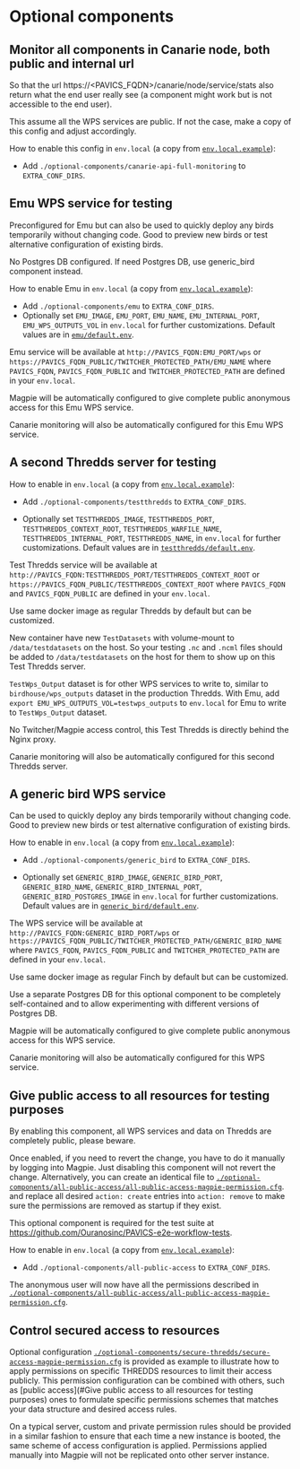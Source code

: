 # Optional components

## Monitor all components in Canarie node, both public and internal url

So that the url https://<PAVICS_FQDN>/canarie/node/service/stats also return
what the end user really see (a component might work but is not accessible to
the end user).

This assume all the WPS services are public.  If not the case, make a copy of
this config and adjust accordingly.

How to enable this config in `env.local` (a copy from
[`env.local.example`](../env.local.example)):

* Add `./optional-components/canarie-api-full-monitoring` to `EXTRA_CONF_DIRS`.


## Emu WPS service for testing

Preconfigured for Emu but can also be used to quickly deploy any birds
temporarily without changing code.  Good to preview new birds or test
alternative configuration of existing birds.

No Postgres DB configured.  If need Postgres DB, use generic_bird component
instead.

How to enable Emu in `env.local` (a copy from
[`env.local.example`](../env.local.example)):

* Add `./optional-components/emu` to `EXTRA_CONF_DIRS`.
* Optionally set `EMU_IMAGE`, `EMU_PORT`,
  `EMU_NAME`, `EMU_INTERNAL_PORT`,
  `EMU_WPS_OUTPUTS_VOL` in `env.local` for further customizations.
  Default values are in [`emu/default.env`](emu/default.env).

Emu service will be available at `http://PAVICS_FQDN:EMU_PORT/wps` or
`https://PAVICS_FQDN_PUBLIC/TWITCHER_PROTECTED_PATH/EMU_NAME` where
`PAVICS_FQDN`, `PAVICS_FQDN_PUBLIC` and `TWITCHER_PROTECTED_PATH` are defined
in your `env.local`.

Magpie will be automatically configured to give complete public anonymous
access for this Emu WPS service.

Canarie monitoring will also be automatically configured for this Emu WPS
service.


## A second Thredds server for testing

How to enable in `env.local` (a copy from
[`env.local.example`](../env.local.example)):

* Add `./optional-components/testthredds` to `EXTRA_CONF_DIRS`.

* Optionally set `TESTTHREDDS_IMAGE`, `TESTTHREDDS_PORT`,
  `TESTTHREDDS_CONTEXT_ROOT`, `TESTTHREDDS_WARFILE_NAME`,
  `TESTTHREDDS_INTERNAL_PORT`, `TESTTHREDDS_NAME`,  in `env.local` for further
  customizations.  Default values are in
  [`testthredds/default.env`](testthredds/default.env).

Test Thredds service will be available at
`http://PAVICS_FQDN:TESTTHREDDS_PORT/TESTTHREDDS_CONTEXT_ROOT` or
`https://PAVICS_FQDN_PUBLIC/TESTTHREDDS_CONTEXT_ROOT` where `PAVICS_FQDN` and
`PAVICS_FQDN_PUBLIC` are defined in your `env.local`.

Use same docker image as regular Thredds by default but can be customized.

New container have new `TestDatasets` with volume-mount to `/data/testdatasets`
on the host.  So your testing `.nc` and `.ncml` files should be added to
`/data/testdatasets` on the host for them to show up on this Test Thredds
server.

`TestWps_Output` dataset is for other WPS services to write to, similar to
`birdhouse/wps_outputs` dataset in the production Thredds.  With Emu, add
`export EMU_WPS_OUTPUTS_VOL=testwps_outputs` to `env.local` for Emu to write to
`TestWps_Output` dataset.

No Twitcher/Magpie access control, this Test Thredds is directly behind the
Nginx proxy.

Canarie monitoring will also be automatically configured for this second
Thredds server.


## A generic bird WPS service

Can be used to quickly deploy any birds temporarily without changing code.
Good to preview new birds or test alternative configuration of existing birds.

How to enable in `env.local` (a copy from
[`env.local.example`](../env.local.example)):

* Add `./optional-components/generic_bird` to `EXTRA_CONF_DIRS`.

* Optionally set `GENERIC_BIRD_IMAGE`, `GENERIC_BIRD_PORT`,
  `GENERIC_BIRD_NAME`, `GENERIC_BIRD_INTERNAL_PORT`,
  `GENERIC_BIRD_POSTGRES_IMAGE` in `env.local` for further customizations.
  Default values are in [`generic_bird/default.env`](generic_bird/default.env).

The WPS service will be available at `http://PAVICS_FQDN:GENERIC_BIRD_PORT/wps`
or `https://PAVICS_FQDN_PUBLIC/TWITCHER_PROTECTED_PATH/GENERIC_BIRD_NAME` where
`PAVICS_FQDN`, `PAVICS_FQDN_PUBLIC` and `TWITCHER_PROTECTED_PATH` are defined
in your `env.local`.

Use same docker image as regular Finch by default but can be customized.

Use a separate Postgres DB for this optional component to be completely
self-contained and to allow experimenting with different versions of Postgres
DB.

Magpie will be automatically configured to give complete public anonymous
access for this WPS service.

Canarie monitoring will also be automatically configured for this WPS service.


## Give public access to all resources for testing purposes

By enabling this component, all WPS services and data on Thredds are completely public, please beware. 

Once enabled, if you need to revert the change, you have to do it manually by logging into Magpie. 
Just disabling this component will not revert the change. Alternatively, you can create an identical file to
[`./optional-components/all-public-access/all-public-access-magpie-permission.cfg`](all-public-access/all-public-access-magpie-permission.cfg).
and replace all desired `action: create` entries into `action: remove` to make sure the permissions are removed as startup if they exist.

This optional component is required for the test suite at
https://github.com/Ouranosinc/PAVICS-e2e-workflow-tests.

How to enable in `env.local` (a copy from
[`env.local.example`](../env.local.example)):

* Add `./optional-components/all-public-access` to `EXTRA_CONF_DIRS`.

The anonymous user will now have all the permissions described in 
[`./optional-components/all-public-access/all-public-access-magpie-permission.cfg`](all-public-access/all-public-access-magpie-permission.cfg).


## Control secured access to resources

Optional configuration
[`./optional-components/secure-thredds/secure-access-magpie-permission.cfg`](secure-thredds/secure-access-magpie-permission.cfg)
is provided as example to illustrate how to apply permissions on specific THREDDS resources to limit their access publicly.
This permission configuration can be combined with others, such as [public access](#Give public access to all resources for testing purposes)
ones to formulate specific permissions schemes that matches your data structure and desired access rules.

On a typical server, custom and private permission rules should be provided in a similar fashion to ensure that
each time a new instance is booted, the same scheme of access configuration is applied. Permissions applied manually 
into Magpie will not be replicated onto other server instance.  

